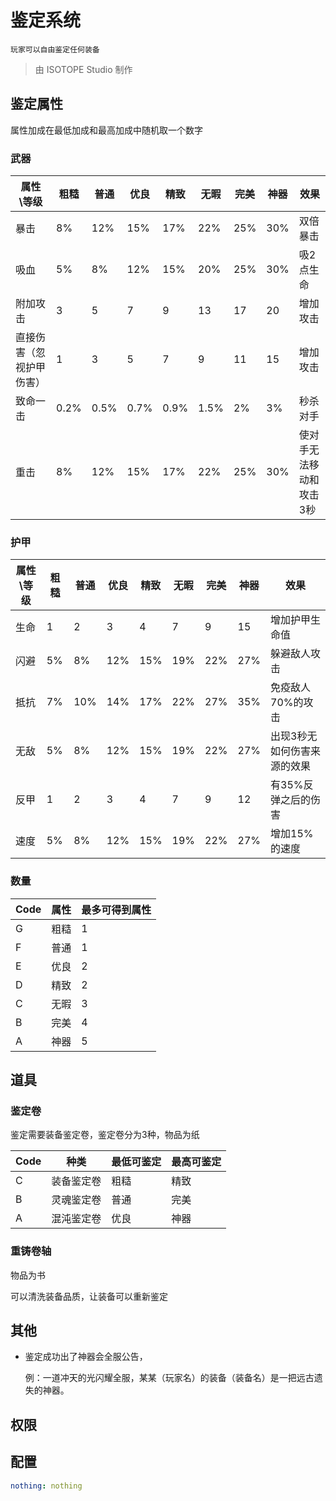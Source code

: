 # 鉴定系统
	玩家可以自由鉴定任何装备

> 由 ISOTOPE Studio 制作

## 鉴定属性
属性加成在最低加成和最高加成中随机取一个数字

### 武器
属性\等级 | 粗糙 | 普通 | 优良 | 精致 | 无暇 | 完美 | 神器 | 效果
---- | ---- | ---- | ---- | ---- | ---- | ---- | ---- | ----
暴击 | 8% | 12% | 15% | 17% | 22% | 25% | 30% | 双倍暴击
吸血 | 5% | 8% | 12% | 15% | 20% | 25% | 30% | 吸2点生命
附加攻击 | 3 | 5 | 7 | 9 | 13 | 17 | 20 | 增加攻击
直接伤害（忽视护甲伤害） | 1 | 3 | 5 | 7 | 9 | 11 | 15 | 增加攻击
致命一击 | 0.2% | 0.5% | 0.7% | 0.9% | 1.5% | 2% | 3% | 秒杀对手
重击 | 8% | 12% | 15% | 17% | 22% | 25% | 30% | 使对手无法移动和攻击3秒

### 护甲
属性\等级 | 粗糙 | 普通 | 优良 | 精致 | 无暇 | 完美 | 神器 | 效果
---- | ---- | ---- | ---- | ---- | ---- | ---- | ---- | ----
生命 | 1 | 2 | 3 | 4 | 7 | 9 | 15 | 增加护甲生命值
闪避 | 5% | 8% | 12% | 15% | 19% | 22% | 27% | 躲避敌人攻击
抵抗 | 7% | 10% | 14% | 17% | 22% | 27% | 35% | 免疫敌人70%的攻击
无敌 | 5% | 8% | 12% | 15% | 19% | 22% | 27% | 出现3秒无如何伤害来源的效果
反甲 | 1 | 2 | 3 | 4 | 7 | 9 | 12 | 有35%反弹之后的伤害
速度 | 5% | 8% | 12% | 15% | 19% | 22% | 27% | 增加15%的速度

### 数量
Code | 属性 | 最多可得到属性
---- | ---- | ----
G | 粗糙 | 1
F | 普通 | 1
E | 优良 | 2
D | 精致 | 2
C | 无暇 | 3
B | 完美 | 4
A | 神器 | 5

## 道具
### 鉴定卷
鉴定需要装备鉴定卷，鉴定卷分为3种，物品为纸

Code | 种类 | 最低可鉴定 | 最高可鉴定
---- | ---- | ---- | ----
C | 装备鉴定卷 | 粗糙 | 精致
B | 灵魂鉴定卷 | 普通 | 完美
A | 混沌鉴定卷 | 优良 | 神器

### 重铸卷轴
物品为书

可以清洗装备品质，让装备可以重新鉴定

## 其他
- 鉴定成功出了神器会全服公告，

	例：一道冲天的光闪耀全服，某某（玩家名）的装备（装备名）是一把远古遗失的神器。

## 权限

## 配置
``` YAML
nothing: nothing
```